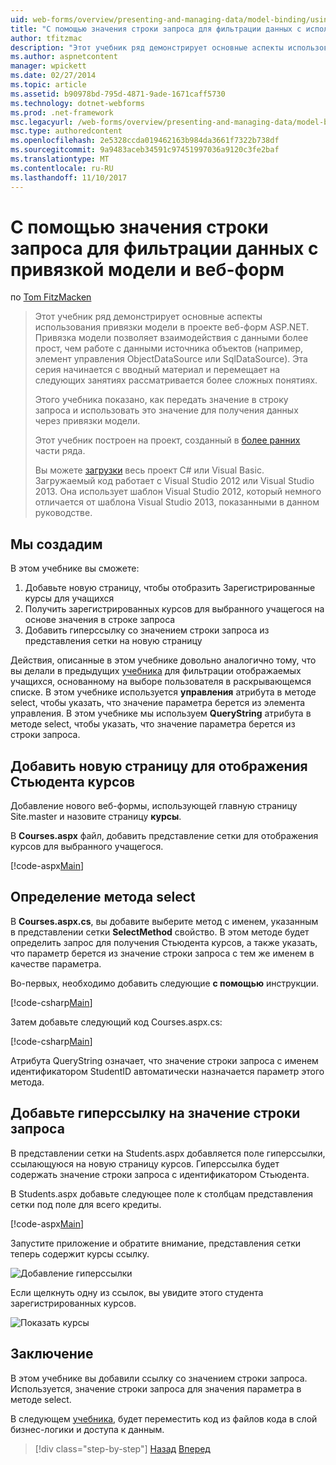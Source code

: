 ```yaml
---
uid: web-forms/overview/presenting-and-managing-data/model-binding/using-query-string-values-to-retrieve-data
title: "С помощью значения строки запроса для фильтрации данных с использованием привязки модели и веб-формы | Документы Microsoft"
author: tfitzmac
description: "Этот учебник ряд демонстрирует основные аспекты использования привязки модели в проекте веб-форм ASP.NET. Привязка модели позволяет взаимодействия с данными дополнительные прямые-..."
ms.author: aspnetcontent
manager: wpickett
ms.date: 02/27/2014
ms.topic: article
ms.assetid: b90978bd-795d-4871-9ade-1671caff5730
ms.technology: dotnet-webforms
ms.prod: .net-framework
msc.legacyurl: /web-forms/overview/presenting-and-managing-data/model-binding/using-query-string-values-to-retrieve-data
msc.type: authoredcontent
ms.openlocfilehash: 2e5328ccda019462163b984da3661f7322b738df
ms.sourcegitcommit: 9a9483aceb34591c97451997036a9120c3fe2baf
ms.translationtype: MT
ms.contentlocale: ru-RU
ms.lasthandoff: 11/10/2017
---
```

<a name="using-query-string-values-to-filter-data-with-model-binding-and-web-forms"></a>С помощью значения строки запроса для фильтрации данных с привязкой модели и веб-форм
====================
по [Tom FitzMacken](https://github.com/tfitzmac)

> Этот учебник ряд демонстрирует основные аспекты использования привязки модели в проекте веб-форм ASP.NET. Привязка модели позволяет взаимодействия с данными более прост, чем работе с данными источника объектов (например, элемент управления ObjectDataSource или SqlDataSource). Эта серия начинается с вводный материал и перемещает на следующих занятиях рассматривается более сложных понятиях.
> 
> Этого учебника показано, как передать значение в строку запроса и использовать это значение для получения данных через привязки модели.
> 
> Этот учебник построен на проект, созданный в [более ранних](retrieving-data.md) части ряда.
> 
> Вы можете [загрузки](https://go.microsoft.com/fwlink/?LinkId=286116) весь проект C# или Visual Basic. Загружаемый код работает с Visual Studio 2012 или Visual Studio 2013. Она использует шаблон Visual Studio 2012, который немного отличается от шаблона Visual Studio 2013, показанными в данном руководстве.


## <a name="what-youll-build"></a>Мы создадим

В этом учебнике вы сможете:

1. Добавьте новую страницу, чтобы отобразить Зарегистрированные курсы для учащихся
2. Получить зарегистрированных курсов для выбранного учащегося на основе значения в строке запроса
3. Добавить гиперссылку со значением строки запроса из представления сетки на новую страницу

Действия, описанные в этом учебнике довольно аналогично тому, что вы делали в предыдущих [учебника](sorting-paging-and-filtering-data.md) для фильтрации отображаемых учащихся, основанному на выборе пользователя в раскрывающемся списке. В этом учебнике используется **управления** атрибута в методе select, чтобы указать, что значение параметра берется из элемента управления. В этом учебнике мы используем **QueryString** атрибута в методе select, чтобы указать, что значение параметра берется из строки запроса.

## <a name="add-new-page-for-displaying-a-students-courses"></a>Добавить новую страницу для отображения Стьюдента курсов

Добавление нового веб-формы, использующей главную страницу Site.master и назовите страницу **курсы**.

В **Courses.aspx** файл, добавить представление сетки для отображения курсов для выбранного учащегося.

[!code-aspx[Main](using-query-string-values-to-retrieve-data/samples/sample1.aspx)]

## <a name="define-the-select-method"></a>Определение метода select

В **Courses.aspx.cs**, вы добавите выберите метод с именем, указанным в представлении сетки **SelectMethod** свойство. В этом методе будет определить запрос для получения Стьюдента курсов, а также указать, что параметр берется из значение строки запроса с тем же именем в качестве параметра.

Во-первых, необходимо добавить следующие **с помощью** инструкции.

[!code-csharp[Main](using-query-string-values-to-retrieve-data/samples/sample2.cs)]

Затем добавьте следующий код Courses.aspx.cs:

[!code-csharp[Main](using-query-string-values-to-retrieve-data/samples/sample3.cs)]

Атрибута QueryString означает, что значение строки запроса с именем идентификатором StudentID автоматически назначается параметр этого метода.

## <a name="add-hyperlink-with-query-string-value"></a>Добавьте гиперссылку на значение строки запроса

В представлении сетки на Students.aspx добавляется поле гиперссылки, ссылающуюся на новую страницу курсов. Гиперссылка будет содержать значение строки запроса с идентификатором Стьюдента.

В Students.aspx добавьте следующее поле к столбцам представления сетки под поле для всего кредиты.

[!code-aspx[Main](using-query-string-values-to-retrieve-data/samples/sample4.aspx?highlight=7-8)]

Запустите приложение и обратите внимание, представления сетки теперь содержит курсы ссылку.

![Добавление гиперссылки](using-query-string-values-to-retrieve-data/_static/image1.png)

Если щелкнуть одну из ссылок, вы увидите этого студента зарегистрированных курсов.

![Показать курсы](using-query-string-values-to-retrieve-data/_static/image2.png)

## <a name="conclusion"></a>Заключение

В этом учебнике вы добавили ссылку со значением строки запроса. Используется, значение строки запроса для значения параметра в методе select.

В следующем [учебника](adding-business-logic-layer.md), будет переместить код из файлов кода в слой бизнес-логики и доступа к данным.

>[!div class="step-by-step"]
[Назад](integrating-jquery-ui.md)
[Вперед](adding-business-logic-layer.md)
